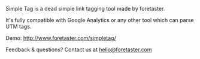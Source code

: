 Simple Tag is a dead simple link tagging tool made by foretaster.

It's fully compatible with Google Analytics or any other tool which can parse UTM tags.

Demo: http://www.foretaster.com/simpletag/

Feedback & questions? Contact us at hello@foretaster.com